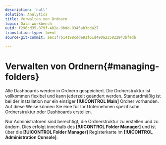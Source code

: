 ```yaml
---
description: 'null'
solution: Analytics
title: Verwalten von Ordnern
topic: Data workbench
uuid: f296cd35-879f-482e-9b0d-8345ab3dda27
translation-type: tm+mt
source-git-commit: aec1f7b14198cdde91f61d490a235022943bfedb

---
```



# Verwalten von Ordnern{#managing-folders}

Alle Dashboards werden in Ordnern gespeichert. Die Ordnerstruktur ist vollkommen flexibel und kann jederzeit geändert werden. Standardmäßig ist bei der Installation nur ein einziger **[!UICONTROL Main]** Ordner vorhanden. Auf diese Weise können Sie eine für Ihr Unternehmen spezifische Ordnerstruktur oder Dashboards erstellen.

Nur Administratoren sind berechtigt, die Ordnerstruktur zu erstellen und zu ändern. Dies erfolgt innerhalb des **[!UICONTROL Folder Manager]** und ist über die **[!UICONTROL Folder Manager]** Registerkarte im **[!UICONTROL Administration Console]**.
